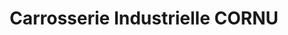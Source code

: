 ---
title: "Carrosserie Industrielle CORNU"
url: /sees/carrosserie-industrielle-cornu/
shop: Autowerkstatt
---